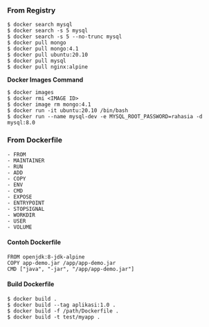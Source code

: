 ### From Registry

```
$ docker search mysql
$ docker search -s 5 mysql
$ docker search -s 5 --no-trunc mysql
$ docker pull mongo
$ docker pull mongo:4.1
$ docker pull ubuntu:20.10
$ docker pull mysql
$ docker pull nginx:alpine
```

__Docker Images Command__
```
$ docker images
$ docker rmi <IMAGE ID>
$ docker image rm mongo:4.1
$ docker run -it ubuntu:20.10 /bin/bash
$ docker run --name mysql-dev -e MYSQL_ROOT_PASSWORD=rahasia -d mysql:8.0
```

### From Dockerfile
```
- FROM
- MAINTAINER
- RUN
- ADD
- COPY 
- ENV
- CMD
- EXPOSE
- ENTRYPOINT
- STOPSIGNAL
- WORKDIR
- USER
- VOLUME
```
#### Contoh Dockerfile
```
FROM openjdk:8-jdk-alpine
COPY app-demo.jar /app/app-demo.jar
CMD ["java", "-jar", "/app/app-demo.jar"]
```

#### Build Dockerfile
```
$ docker build .
$ docker build --tag aplikasi:1.0 .
$ docker build -f /path/Dockerfile .
$ docker build -t test/myapp .
```